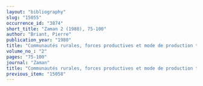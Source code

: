 ```yaml
---
layout: "bibliography"
slug: "15055"
occurrence_id: "3874"
short_title: "Zaman 2 (1980), 75-100"
author: "Briant, Pierre"
publication_year: "1980"
title: "Communautés rurales, forces productives et mode de production tributaire en Asie Achéménide"
volume_no_: "2"
pages: "75-100"
journal: "Zaman"
title: "Communautés rurales, forces productives et mode de production tributaire en Asie Achéménide"
previous_item: "15058"
---
```


